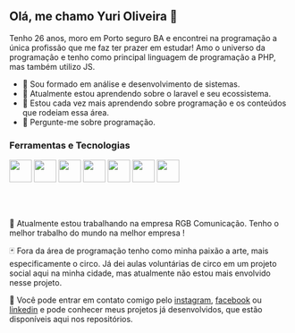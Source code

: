 ## Olá, me chamo Yuri Oliveira 👋

Tenho 26 anos, moro em Porto seguro BA e encontrei na programação a única profissão que me faz ter prazer em estudar! Amo o universo da programação e tenho como principal linguagem de programação a PHP, mas também utilizo JS.

- 🔭 Sou formado em análise e desenvolvimento de sistemas.
- 🌱 Atualmente estou aprendendo sobre o laravel e seu ecossistema.
- 🤔 Estou cada vez mais aprendendo sobre programação e os conteúdos que rodeiam essa área.
- 💬 Pergunte-me sobre programação.

### Ferramentas e Tecnologias

<div>

  <img src="https://cdn.jsdelivr.net/gh/devicons/devicon/icons/html5/html5-original.svg" width="40" height="40"/>
  <img src="https://cdn.jsdelivr.net/gh/devicons/devicon/icons/css3/css3-original.svg" width="40" height="40"/>
  <img src="https://cdn.jsdelivr.net/gh/devicons/devicon/icons/php/php-original.svg" width="40" height="40"/>
  <img src="https://cdn.jsdelivr.net/gh/devicons/devicon/icons/mysql/mysql-original.svg" width="40" height="40"/>
  <img src="https://cdn.jsdelivr.net/gh/devicons/devicon/icons/git/git-original.svg" width="40" height="40"/>
  <img src="https://cdn.jsdelivr.net/gh/devicons/devicon/icons/github/github-original.svg" width="40" height="40"/>
  <img src="https://cdn.jsdelivr.net/gh/devicons/devicon/icons/bitbucket/bitbucket-original-wordmark.svg" width="40" />

</div>

<br/><br/>

:orange_book: Atualmente estou trabalhando na empresa RGB Comunicação. Tenho o melhor trabalho do mundo na melhor empresa !

:black_joker: Fora da área de programação tenho como minha paixão a arte, mais especificamente o circo.
Já dei aulas voluntárias de circo em um projeto social aqui na minha cidade, mas atualmente não estou mais envolvido nesse projeto.

:iphone: Você pode entrar em contato comigo pelo <a href="https://www.instagram.com/yuri.sa.ol/">instagram</a>, <a href="https://www.facebook.com/profile.php?id=100052262689312">facebook</a> ou <a href="https://www.linkedin.com/in/yuri-oliveira-0703801a2/" target="_blank">linkedin</a> e pode conhecer meus projetos já desenvolvidos, que estão disponíveis aqui nos repositórios.

